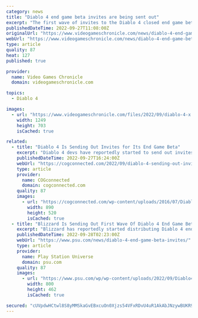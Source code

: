```yaml
---
category: news
title: "Diablo 4 end game beta invites are being sent out"
excerpt: "The first wave of invites to the Diablo 4 closed end game beta have reportedly been distributed. Diablo players on Resetera and Reddit began receiving invites to the game’s latest testing phase on ..."
publishedDateTime: 2022-09-27T11:08:00Z
originalUrl: "https://www.videogameschronicle.com/news/diablo-4-end-game-beta-invites-are-being-sent-out/"
webUrl: "https://www.videogameschronicle.com/news/diablo-4-end-game-beta-invites-are-being-sent-out/"
type: article
quality: 87
heat: 127
published: true

provider:
  name: Video Games Chronicle
  domain: videogameschronicle.com

topics:
  - Diablo 4

images:
  - url: "https://www.videogameschronicle.com/files/2022/09/diablo-4-x.jpg"
    width: 1249
    height: 703
    isCached: true

related:
  - title: "Diablo 4 Is Sending Out Invites for Its End Game Beta"
    excerpt: "Diablo 4 devs have reportedly started to send out invites for the first wave of its closed end game beta. Multiple fans have shared on social media that they received invites to the game’s ..."
    publishedDateTime: 2022-09-27T16:24:00Z
    webUrl: "https://cogconnected.com/2022/09/diablo-4-sending-out-invites-end-game-beta/"
    type: article
    provider:
      name: COGconnected
      domain: cogconnected.com
    quality: 87
    images:
      - url: "https://cogconnected.com/wp-content/uploads/2016/07/Diablo-4-rumor-feature.jpg"
        width: 890
        height: 520
        isCached: true
  - title: "Blizzard Is Sending Out First Wave Of Diablo 4 End Game Beta Invites"
    excerpt: "Blizzard has reportedly started distributing Diablo 4 end game Beta invites out to players, according to a number of users on ResetEra and Reddit. Participants of the end game beta will be able to ..."
    publishedDateTime: 2022-09-28T02:23:00Z
    webUrl: "https://www.psu.com/news/diablo-4-end-game-beta-invites/"
    type: article
    provider:
      name: Play Station Universe
      domain: psu.com
    quality: 87
    images:
      - url: "https://www.psu.com/wp/wp-content/uploads/2022/09/Diablo4-1.jpg"
        width: 800
        height: 462
        isCached: true

secured: "cUVpdwHCtwl8S8yMMSkaGvEBxcuOn0Xjzs54VFxRDvU4uR1AkAbJNzywBUKR9Cp5YTeyap4/tsnqZYPes3HuDBqXo49pMrg4Bos+siyWtKOSwHtAjLUg5B1tR20otFNRmJQluujoY5Knv7U28mxCESW9rIn/rogGcUjwHvPL/htXFj1NstCUEIQWQazXHboInDsP05Q1EByfLgcdS/UePilT5uztiwUR+NVOSY/14CkEdh1jtBqMyys9b29ClU9XrAvulDcf5wUPffTazVOC8YXStm1txlK2CA6H6d4RCzwWUnGoM0pXcw/e1TIqfHU9OGJLcb5ulQMejYyHj4IwA4XeB9+caEwKs9jYOU9Z7bY=;rk7xnyPy7TnlAxVo1E9qcQ=="
---
```


